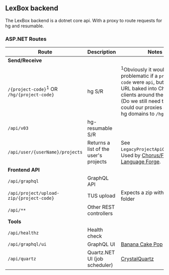 ## LexBox backend

The LexBox backend is a dotnet core api. With a proxy to route requests for hg and resumable.

### ASP.NET Routes

| Route | Description | Notes |
|---|---|---|
| **Send/Receive** | |
| `/{project-code}`<sup>1</sup> OR `/hg/{project-code}` | hg S/R  | <sup>1</sup>Obviously it would be a bit problematic if a `project-code` were `api`, but that's the URL baked into Chorus clients around the world 🤷. (Do we still need this or could our proxies send our hg domains to `/hg`?) |
| `/api/v03` | hg-resumable S/R |   |
| `/api/user/{userName}/projects` | Returns a list of the user's projects  |  See `LegacyProjectApiController`. <br>Used by [Chorus/FLEx](https://github.com/sillsdev/chorus/blob/04eda7903f3fe09d92cfc3edf91acea598c92744/src/LibChorus/Model/ServerSettingsModel.cs#L336) & [Language Forge](https://github.com/sillsdev/web-languageforge/blob/b2123ad2ca45a67bbd68381152e98b6f2bb5334a/src/Api/Model/Languageforge/Lexicon/Command/SendReceiveCommands.php#L91). |
| **Frontend API** | |
| `/api/graphql` | GraphQL API |  |
| `/api/project/upload-zip/{project-code}` | TUS upload  | Expects a zip with an .hg folder  |
| `/api/**` | Other REST controllers  |  |
| **Tools** | |
| `/api/healthz` | Health check  |
| `/api/graphql/ui` | GraphQL UI | [Banana Cake Pop](https://chillicream.com/docs/bananacakepop/v2/explore-the-ui) |
| `/api/quartz`  | Quartz.NET UI (job scheduler)  | [CrystalQuartz](https://github.com/guryanovev/CrystalQuartz) |
